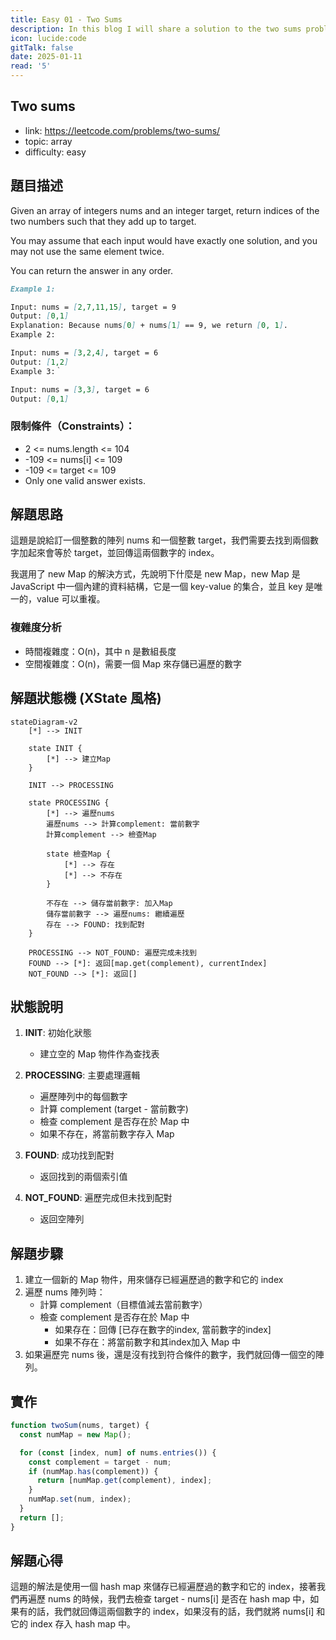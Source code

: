 ```yaml
---
title: Easy 01 - Two Sums
description: In this blog I will share a solution to the two sums problem.
icon: lucide:code
gitTalk: false
date: 2025-01-11
read: '5'
---
```


## Two sums

- link: https://leetcode.com/problems/two-sums/
- topic: array
- difficulty: easy

## 題目描述

Given an array of integers nums and an integer target, return indices of the two numbers such that they add up to target.

You may assume that each input would have exactly one solution, and you may not use the same element twice.

You can return the answer in any order.

```markdown
Example 1:

Input: nums = [2,7,11,15], target = 9
Output: [0,1]
Explanation: Because nums[0] + nums[1] == 9, we return [0, 1].
Example 2:

Input: nums = [3,2,4], target = 6
Output: [1,2]
Example 3:｀

Input: nums = [3,3], target = 6
Output: [0,1]
```

### 限制條件（Constraints）：

- 2 <= nums.length <= 104
- -109 <= nums[i] <= 109
- -109 <= target <= 109
- Only one valid answer exists.

## 解題思路

這題是說給訂一個整數的陣列 nums 和一個整數 target，我們需要去找到兩個數字加起來會等於 target，並回傳這兩個數字的 index。

我選用了 new Map 的解決方式，先說明下什麼是 new Map，new Map 是 JavaScript 中一個內建的資料結構，它是一個 key-value 的集合，並且 key 是唯一的，value 可以重複。

### 複雜度分析

- 時間複雜度：O(n)，其中 n 是數組長度
- 空間複雜度：O(n)，需要一個 Map 來存儲已遍歷的數字

## 解題狀態機 (XState 風格)

```mermaid
stateDiagram-v2
    [*] --> INIT

    state INIT {
        [*] --> 建立Map
    }

    INIT --> PROCESSING

    state PROCESSING {
        [*] --> 遍歷nums
        遍歷nums --> 計算complement: 當前數字
        計算complement --> 檢查Map

        state 檢查Map {
            [*] --> 存在
            [*] --> 不存在
        }

        不存在 --> 儲存當前數字: 加入Map
        儲存當前數字 --> 遍歷nums: 繼續遍歷
        存在 --> FOUND: 找到配對
    }

    PROCESSING --> NOT_FOUND: 遍歷完成未找到
    FOUND --> [*]: 返回[map.get(complement), currentIndex]
    NOT_FOUND --> [*]: 返回[]
```

## 狀態說明

1. **INIT**: 初始化狀態

   - 建立空的 Map 物件作為查找表

2. **PROCESSING**: 主要處理邏輯

   - 遍歷陣列中的每個數字
   - 計算 complement (target - 當前數字)
   - 檢查 complement 是否存在於 Map 中
   - 如果不存在，將當前數字存入 Map

3. **FOUND**: 成功找到配對

   - 返回找到的兩個索引值

4. **NOT_FOUND**: 遍歷完成但未找到配對
   - 返回空陣列

## 解題步驟

1. 建立一個新的 Map 物件，用來儲存已經遍歷過的數字和它的 index
2. 遍歷 nums 陣列時：
   - 計算 complement（目標值減去當前數字）
   - 檢查 complement 是否存在於 Map 中
     - 如果存在：回傳 [已存在數字的index, 當前數字的index]
     - 如果不存在：將當前數字和其index加入 Map 中
3. 如果遍歷完 nums 後，還是沒有找到符合條件的數字，我們就回傳一個空的陣列。

## 實作

```javascript
function twoSum(nums, target) {
  const numMap = new Map();

  for (const [index, num] of nums.entries()) {
    const complement = target - num;
    if (numMap.has(complement)) {
      return [numMap.get(complement), index];
    }
    numMap.set(num, index);
  }
  return [];
}
```

## 解題心得

這題的解法是使用一個 hash map 來儲存已經遍歷過的數字和它的 index，接著我們再遍歷 nums 的時候，我們去檢查 target - nums[i] 是否在 hash map 中，如果有的話，我們就回傳這兩個數字的 index，如果沒有的話，我們就將 nums[i] 和它的 index 存入 hash map 中。
